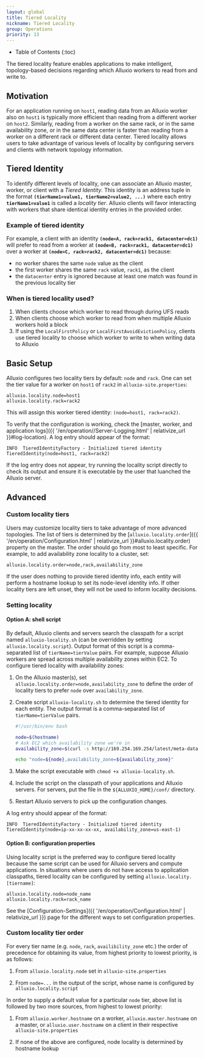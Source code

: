 ```yaml
---
layout: global
title: Tiered Locality
nickname: Tiered Locality
group: Operations
priority: 13
---
```


* Table of Contents
{:toc}

The tiered locality feature enables applications to make intelligent, topology-based decisions
regarding which Alluxio workers to read from and write to.

## Motivation

For an application running on `host1`, reading data from an Alluxio worker also on `host1` is typically more
efficient than reading from a different worker on `host2`.
Similarly, reading from a worker on the same rack, or in the same availability zone,
or in the same data center is faster than reading
from a worker on a different rack or different data center.
Tiered locality allows users to take advantage of various levels of locality by configuring
servers and clients with network topology information.

## Tiered Identity

To identify different levels of locality, one can associate an Alluxio
master, worker, or client with a *Tiered Identity*.
This identity is an address tuple in the format **`(tierName1=value1, tierName2=value2, ...)`**
where each entry **`tierName1=value1`** is called a *locality tier*.
Alluxio clients will favor interacting with workers that share identical identity entries in the
provided order.

### Example of tiered identity

For example, a client with an identity **`(node=A, rack=rack1, datacenter=dc1)`** will prefer to read from a
worker at **`(node=B, rack=rack1, datacenter=dc1)`** over a worker at
**`(node=C, rack=rack2, datacenter=dc1)`** because:
- no worker shares the same `node` value as the client
- the first worker shares the same `rack` value, `rack1`, as the client
- the `datacenter` entry is ignored because at least one match was found in the previous locality
tier

### When is tiered locality used?

1. When clients choose which worker to read through during UFS reads
1. When clients choose which worker to read from when multiple Alluxio workers hold a block
1. If using the `LocalFirstPolicy` or `LocalFirstAvoidEvictionPolicy`, clients use tiered locality
to choose which worker to write to when writing data to Alluxio

## Basic Setup

Alluxio configures two locality tiers by default: `node` and `rack`.
One can set the tier value for a worker on `host1` of `rack2` in `alluxio-site.properties`:

```
alluxio.locality.node=host1
alluxio.locality.rack=rack2
```

This will assign this worker tiered identity: `(node=host1, rack=rack2)`.

To verify that the configuration is working, check the
[master, worker, and application logs]({{ '/en/operation//Server-Logging.html' | relativize_url }}#log-location).
A log entry should appear of the format:

```log
INFO  TieredIdentityFactory - Initialized tiered identity TieredIdentity(node=host1, rack=rack2)
```

If the log entry does not appear, try running the locality script directly to check its output and
ensure it is executable by the user that luanched the Alluxio server.

## Advanced

### Custom locality tiers

Users may customize locality tiers to take advantage of more advanced topologies.
The list of tiers is determined by the
[`alluxio.locality.order`]({{ '/en/operation/Configuration.html' | relativize_url }}#alluxio.locality.order) property on the master.
The order should go from most to least specific.
For example, to add availability zone locality to a cluster, set:

```
alluxio.locality.order=node,rack,availability_zone
```

If the user does nothing to provide tiered identity info,
each entity will perform a hostname lookup to set its node-level identity info.
If other locality tiers are left unset, they will not be used to inform locality decisions.

### Setting locality

#### Option A: shell script

By default, Alluxio clients and servers search the classpath for a script named
`alluxio-locality.sh` (can be overridden by setting `alluxio.locality.script`).
Output format of this script is a comma-separated list of `tierName=tierValue` pairs.
For example, suppose Alluxio workers are spread across multiple availability zones within EC2.
To configure tiered locality with availability zones:

1. On the Alluxio master(s), set `alluxio.locality.order=node,availability_zone` to define the order
   of locality tiers to prefer `node` over `availability_zone`.

1. Create script `alluxio-locality.sh` to determine the tiered identity for each entity.
   The output format is a comma-separated list of `tierName=tierValue` pairs.
   ```bash
   #!/usr/bin/env bash

   node=$(hostname)
   # Ask EC2 which availability zone we're in
   availability_zone=$(curl -s http://169.254.169.254/latest/meta-data/placement/availability-zone)

   echo "node=${node},availability_zone=${availability_zone}"
   ```

1. Make the script executable with `chmod +x alluxio-locality.sh`.

1. Include the script on the classpath of your applications and Alluxio servers.
For servers, put the file in the `${ALLUXIO_HOME}/conf/` directory.

1. Restart Alluxio servers to pick up the configuration changes.

A log entry should appear of the format:

```log
INFO  TieredIdentityFactory - Initialized tiered identity TieredIdentity(node=ip-xx-xx-xx-xx, availability_zone=us-east-1)
```

#### Option B: configuration properties

Using locality script is the preferred way to configure tiered locality
because the same script can be used for Alluxio servers and compute applications.
In situations where users do not have access to application classpaths,
tiered locality can be configured by setting `alluxio.locality.[tiername]`:

```
alluxio.locality.node=node_name
alluxio.locality.rack=rack_name
```

See the [Configuration-Settings]({{ '/en/operation/Configuration.html' | relativize_url }})
page for the different ways to set configuration properties.

### Custom locality tier order

For every tier name (e.g. `node`, `rack`, `availibility_zone` etc.) the order of precedence for
obtaining its value, from highest priority to lowest priority, is as follows:

1. From `alluxio.locality.node` set in `alluxio-site.properties`

1. From `node=...` in the output of the script, whose name is configured by
`alluxio.locality.script`

In order to supply a default value for a particular `node` tier, above list is followed by two more
sources, from highest to lowest priority:

1. From `alluxio.worker.hostname` on a worker, `alluxio.master.hostname` on a master, or
`alluxio.user.hostname` on a client in their respective `alluxio-site.properties`

1. If none of the above are configured, node locality is determined by hostname lookup
